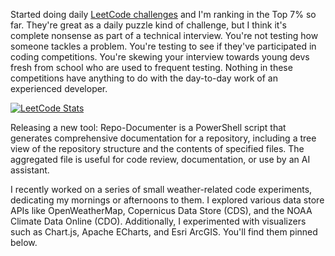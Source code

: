 Started doing daily [LeetCode challenges](https://leetcode.com/u/esoltys/) and I'm ranking in the Top 7% so far. They're great as a daily puzzle kind of challenge, but I think it's complete nonsense as part of a technical interview. You're not testing how someone tackles a problem. You're testing to see if they've participated in coding competitions. You're skewing your interview towards young devs fresh from school who are used to frequent testing. Nothing in these competitions have anything to do with the day-to-day work of an experienced developer.

[![LeetCode Stats](https://leetcard.jacoblin.cool/esoltys?theme=light&font=Noto%20Sans&ext=heatmap)](https://leetcode.com/u/esoltys/)

Releasing a new tool: Repo-Documenter is a PowerShell script that generates comprehensive documentation for a repository, including a tree view of the repository structure and the contents of specified files. The aggregated file is useful for code review, documentation, or use by an AI assistant.

I recently worked on a series of small weather-related code experiments, dedicating my mornings or afternoons to them. I explored various data store APIs like OpenWeatherMap, Copernicus Data Store (CDS), and the NOAA Climate Data Online (CDO). Additionally, I experimented with visualizers such as Chart.js, Apache ECharts, and Esri ArcGIS. You'll find them pinned below.
